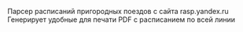 Парсер расписаний пригородных поездов с сайта rasp.yandex.ru
Генерирует удобные для печати PDF с расписанием по всей линии